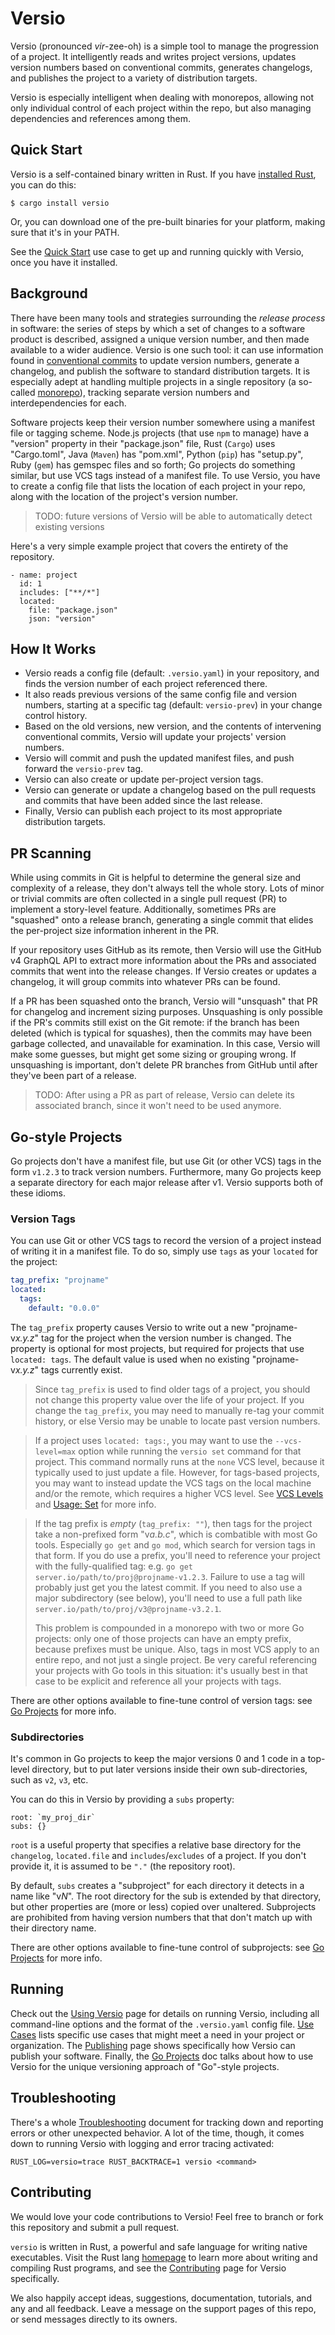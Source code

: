 # Versio

Versio (pronounced _vir_-zee-oh) is a simple tool to manage the
progression of a project. It intelligently reads and writes project
versions, updates version numbers based on conventional commits,
generates changelogs, and publishes the project to a variety of
distribution targets.

Versio is especially intelligent when dealing with monorepos, allowing
not only individual control of each project within the repo, but also
managing dependencies and references among them.

## Quick Start

Versio is a self-contained binary written in Rust. If you have
[installed Rust](https://www.rust-lang.org/tools/install), you can do
this:

```
$ cargo install versio
```

Or, you can download one of the pre-built binaries for your platform,
making sure that it's in your PATH.

See the [Quick Start](./docs/use_cases.md#quick-start) use case to get
up and running quickly with Versio, once you have it installed.

## Background

<!---
A developer of a project&mdash;after making some changes to a
project&mdash;might "release" her work: she will update the version
number, write a short log explaining her changes, and then publish the
new software to make it widely available. However, this
code-then-release process quickly becomes difficult to maintain.

In projects of even modest complexity, a software release usually
corresponds to a set of development changes _in toto_, and not to a
specific contribution from a single person. In larger communities,
individual contributors might not even decide when a release should
occur. If multiple developers provide conflicting version increments, it
can be a headache to resolve. And it can be inefficient to halt all
contributions while a release is being built.
-->

There have been many tools and strategies surrounding the  *release
process* in software: the series of steps by which a set of changes to a
software product is described, assigned a unique version number, and
then made available to a wider audience. Versio is one such tool: it can
use information found in [conventional
commits](https://www.conventionalcommits.org/) to update version
numbers, generate a changelog, and publish the software to standard
distribution targets. It is especially adept at handling multiple
projects in a single repository (a so-called
[monorepo](https://en.wikipedia.org/wiki/Monorepo)), tracking separate
version numbers and interdependencies for each.

Software projects keep their version number somewhere using a manifest
file or tagging scheme. Node.js projects (that use `npm` to manage) have
a "version" property in their "package.json" file, Rust (`Cargo`) uses
"Cargo.toml", Java (`Maven`) has "pom.xml", Python (`pip`) has
"setup.py", Ruby (`gem`) has gemspec files and so forth; Go projects do
something similar, but use VCS tags instead of a manifest file. To use
Versio, you have to create a config file that lists the location of each
project in your repo, along with the location of the project's version
number.

> TODO: future versions of Versio will be able to automatically detect
> existing versions

Here's a very simple example project that covers the entirety of
the repository.

```
- name: project
  id: 1
  includes: ["**/*"]
  located:
    file: "package.json"
    json: "version"
```

## How It Works

- Versio reads a config file (default: `.versio.yaml`) in your
  repository, and finds the version number of each project referenced
  there.
- It also reads previous versions of the same config file and version
  numbers, starting at a specific tag (default: `versio-prev`) in your
  change control history.
- Based on the old versions, new version, and the contents of
  intervening conventional commits, Versio will update your projects'
  version numbers.
- Versio will commit and push the updated manifest files, and push
  forward the `versio-prev` tag.
- Versio can also create or update per-project version tags.
- Versio can generate or update a changelog based on the pull requests
  and commits that have been added since the last release.
- Finally, Versio can publish each project to its most appropriate
  distribution targets.

## PR Scanning

While using commits in Git is helpful to determine the general size and
complexity of a release, they don't always tell the whole story. Lots of
minor or trivial commits are often collected in a single pull request
(PR) to implement a story-level feature. Additionally, sometimes PRs are
"squashed" onto a release branch, generating a single commit that elides
the per-project size information inherent in the PR.

If your repository uses GitHub as its remote, then Versio will use the
GitHub v4 GraphQL API to extract more information about the PRs and
associated commits that went into the release changes. If Versio creates
or updates a changelog, it will group commits into whatever PRs can be
found.

If a PR has been squashed onto the branch, Versio will "unsquash" that
PR for changelog and increment sizing purposes. Unsquashing is only
possible if the PR's commits still exist on the Git remote: if the
branch has been deleted (which is typical for squashes), then the
commits may have been garbage collected, and unavailable for
examination. In this case, Versio will make some guesses, but might get
some sizing or grouping wrong. If unsquashing is important, don't delete
PR branches from GitHub until after they've been part of a release.

> TODO: After using a PR as part of release, Versio can delete its
> associated branch, since it won't need to be used anymore.

## Go-style Projects

Go projects don't have a manifest file, but use Git (or other VCS) tags
in the form `v1.2.3` to track version numbers. Furthermore, many Go
projects keep a separate directory for each major release after v1.
Versio supports both of these idioms.

### Version Tags

You can use Git or other VCS tags to record the version of a project
instead of writing it in a manifest file. To do so, simply use `tags` as
your `located` for the project:

```yaml
tag_prefix: "projname"
located:
  tags:
    default: "0.0.0"
```

The `tag_prefix` property causes Versio to write out a new
"projname-v*x.y.z*" tag for the project when the version number is
changed. The property is optional for most projects, but required for
projects that use `located: tags`. The default value is used when no
existing "projname-v*x.y.z*" tags currently exist.

> Since `tag_prefix` is used to find older tags of a project, you should
> not change this property value over the life of your project. If you
> change the `tag_prefix`, you may need to manually re-tag your commit
> history, or else Versio may be unable to locate past version numbers.

> If a project uses `located: tags:`, you may want to use the
> `--vcs-level=max` option while running the `versio set` command for
> that project. This command normally runs at the `none` VCS level,
> because it typically used to just update a file. However, for
> tags-based projects, you may want to instead update the VCS tags on
> the local machine and/or the remote, which requires a higher VCS
> level. See [VCS Levels](./docs/vcs_levels.md) and [Usage:
> Set](./docs/usage.md#setting) for more info.

> If the tag prefix is *empty* (`tag_prefix: ""`), then tags for the
> project take a non-prefixed form "v*a.b.c*", which is combatible with
> most Go tools. Especially `go get` and `go mod`, which search for
> version tags in that form. If you do use a prefix, you'll need to
> reference your project with the fully-qualified tag: e.g. `go get
> server.io/path/to/proj@projname-v1.2.3`. Failure to use a tag will
> probably just get you the latest commit. If you need to also use a
> major subdirectory (see below), you'll need to use a full path like
> `server.io/path/to/proj/v3@projname-v3.2.1`.
>
> This problem is compounded in a monorepo with two or more Go projects:
> only one of those projects can have an empty prefix, because prefixes
> must be unique. Also, tags in most VCS apply to an entire repo, and
> not just a single project. Be very careful referencing your projects
> with Go tools in this situation: it's usually best in that case to be
> explicit and reference all your projects with tags.

There are other options available to fine-tune control of version tags:
see [Go Projects](./docs/gostyle.md) for more info.

### Subdirectories

It's common in Go projects to keep the major versions 0 and 1 code in a
top-level directory, but to put later versions inside their own
sub-directories, such as `v2`, `v3`, etc.

You can do this in Versio by providing a `subs` property:

```
root: `my_proj_dir`
subs: {}
```

`root` is a useful property that specifies a relative base directory for
the `changelog`, `located.file` and `includes`/`excludes` of a project.
If you don't provide it, it is assumed to be `"."` (the repository
root).

By default, `subs` creates a "subproject" for each directory it detects
in a name like "v*N*". The root directory for the sub is extended by
that directory, but other properties are (more or less) copied over
unaltered. Subprojects are prohibited from having version numbers that
that don't match up with their directory name.

There are other options available to fine-tune control of subprojects:
see [Go Projects](./docs/gostyle.md) for more info.

## Running

Check out the [Using Versio](docs/usage.md) page for details on running
Versio, including all command-line options and the format of the
`.versio.yaml` config file. [Use Cases](./docs/use_cases.md) lists
specific use cases that might meet a need in your project or
organization. The [Publishing](./docs/publishing.md) page shows
specifically how Versio can publish your software. Finally, the [Go
Projects](./docs/gostyle.md) doc talks about how to use Versio for the
unique versioning approach of "Go"-style projects.

## Troubleshooting

There's a whole [Troubleshooting](./docs/troubleshooting.md) document
for tracking down and reporting errors or other unexpected behavior. A
lot of the time, though, it comes down to running Versio with logging
and error tracing activated:

```
RUST_LOG=versio=trace RUST_BACKTRACE=1 versio <command>
```

## Contributing

We would love your code contributions to Versio! Feel free to branch or
fork this repository and submit a pull request.

`versio` is written in Rust, a powerful and safe language for writing
native executables. Visit the Rust lang
[homepage](https://www.rust-lang.org/en-US/index.html) to learn more
about writing and compiling Rust programs, and see the
[Contributing](docs/contributing.md) page for Versio specifically.

We also happily accept ideas, suggestions, documentation, tutorials, and
any and all feedback. Leave a message on the support pages of this repo,
or send messages directly to its owners.
